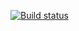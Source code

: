 [![Build status](https://ci.appveyor.com/api/projects/status/7uu8oxx75jesr9iv?svg=true)](https://ci.appveyor.com/project/holyotter/aqahw2-1)